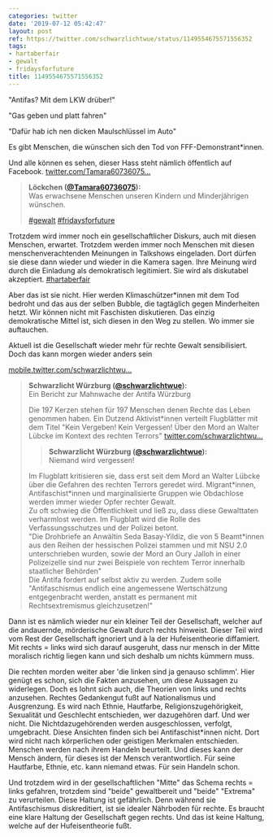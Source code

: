 ```yaml
---
categories: twitter
date: '2019-07-12 05:42:47'
layout: post
ref: https://twitter.com/schwarzlichtwue/status/1149554675571556352
tags:
- hartaberfair
- gewalt
- fridaysforfuture
title: 1149554675571556352
---
```

"Antifas? Mit dem LKW drüber!"

"Gas geben und platt fahren"

"Dafür hab ich nen dicken Maulschlüssel im Auto"



Es gibt Menschen, die wünschen sich den Tod von FFF-Demonstrant\*innen.



Und alle können es sehen, dieser Hass steht nämlich öffentlich auf Facebook. [twitter.com/Tamara60736075…](https://twitter.com/Tamara60736075/status/1149410233741119489) 
> <b>Löckchen ([@Tamara60736075](https://twitter.com/Tamara60736075)):</b>  
>Was erwachsene Menschen unseren Kindern und Minderjährigen wünschen.   
>  
>  
>  
>[#gewalt](/t/gewalt) [#fridaysforfuture](/t/fridaysforfuture)    


Trotzdem wird immer noch ein gesellschaftlicher Diskurs, auch mit diesen Menschen, erwartet. Trotzdem werden immer noch Menschen mit diesen menschenverachtenden Meinungen in Talkshows eingeladen. Dort dürfen sie diese dann wieder und wieder in die Kamera sagen. 
Ihre Meinung wird durch die Einladung als demokratisch legitimiert. Sie wird als diskutabel akzeptiert. [#hartaberfair](/t/hartaberfair) 

Aber das ist sie nicht. Hier werden Klimaschützer\*innen mit dem Tod bedroht und das aus der selben Bubble, die tagtäglich gegen Minderheiten hetzt. 
Wir können nicht mit Faschisten diskutieren. Das einzig demokratische Mittel ist, sich diesen in den Weg zu stellen. Wo immer sie auftauchen.

Aktuell ist die Gesellschaft wieder mehr für rechte Gewalt sensibilisiert. Doch das kann morgen wieder anders sein

[mobile.twitter.com/schwarzlichtwu…](https://mobile.twitter.com/schwarzlichtwue/status/1147598231532126208) 
> <b>Schwarzlicht Würzburg ([@schwarzlichtwue](https://twitter.com/schwarzlichtwue)):</b>  
>Ein Bericht zur Mahnwache der Antifa Würzburg  
>  
>Die 197 Kerzen stehen für 197 Menschen denen Rechte das Leben genommen haben. Ein Dutzend Aktivist\*innen verteilt Flugblätter mit dem Titel "Kein Vergeben! Kein Vergessen! Über den Mord an Walter Lübcke im Kontext des rechten Terrors" [twitter.com/schwarzlichtwu…](https://twitter.com/schwarzlichtwue/status/1147519970445860865)   
>> <b>Schwarzlicht Würzburg ([@schwarzlichtwue](https://twitter.com/schwarzlichtwue)):</b>    
>>Niemand wird vergessen!      
>  
>  
>Im Flugblatt kritisieren sie, dass erst seit dem Mord an Walter Lübcke über die Gefahren des rechten Terrors geredet wird. Migrant\*innen, Antifaschist\*innen und marginalisierte Gruppen wie Obdachlose werden immer wieder Opfer rechter Gewalt.   
>Zu oft schwieg die Öffentlichkeit und ließ zu, dass diese Gewalttaten verharmlost werden. Im Flugblatt wird die Rolle des Verfassungsschutzes und der Polizei betont.   
>"Die Drohbriefe an Anwältin Seda Basay-Yildiz, die von 5 Beamt\*innen aus den Reihen der hessischen Polizei stammen und mit NSU 2.0 unterschrieben wurden, sowie der Mord an Oury Jalloh in einer Polizeizelle sind nur zwei Beispiele von rechtem Terror innerhalb staatlicher Behörden"   
>Die Antifa fordert auf selbst aktiv zu werden. Zudem solle "Antifaschismus endlich eine angemessene Wertschätzung entgegenbracht werden, anstatt es permanent mit Rechtsextremismus gleichzusetzen!"   


Dann ist es nämlich wieder nur ein kleiner Teil der Gesellschaft, welcher auf die andauernde, mörderische Gewalt durch rechts hinweist. Dieser Teil wird vom Rest der Gesellschaft ignoriert und à la der Hufeisentheorie diffamiert. 
Mit rechts = links wird sich darauf ausgeruht, dass nur mensch in der Mitte moralisch richtig liegen kann und sich deshalb um nichts kümmern muss.

Die rechten morden weiter aber 'die linken sind ja genauso schlimm'. 
Hier genügt es schon, sich die Fakten anzusehen, um diese Aussagen zu widerlegen. Doch es lohnt sich auch, die Theorien von links und rechts anzusehen. Rechtes Gedankengut fußt auf Nationalismus und Ausgrenzung. 
Es wird nach Ethnie, Hautfarbe, Religionszugehörigkeit, Sexualität und Geschlecht entschieden, wer dazugehören darf. Und wer nicht. Die Nichtdazugehörenden werden ausgeschlossen, verfolgt, umgebracht. 
Diese Ansichten finden sich bei Antifaschist\*innen nicht. Dort wird nicht nach körperlichen oder geistigen Merkmalen entschieden. Menschen werden nach ihrem Handeln beurteilt. Und dieses kann der Mensch ändern, für dieses ist der Mensch verantwortlich. 
Für seine Hautfarbe, Ethnie, etc. kann niemand etwas. Für sein Handeln schon.



Und trotzdem wird in der gesellschaftlichen "Mitte" das Schema rechts = links gefahren, trotzdem sind "beide" gewaltbereit und "beide" "Extrema" zu verurteilen. 
Diese Haltung ist gefährlich. Denn während sie Antifaschismus diskreditiert, ist sie idealer Nährboden für rechte. Es braucht eine klare Haltung der Gesellschaft gegen rechts. Und das ist keine Haltung, welche auf der Hufeisentheorie fußt. 